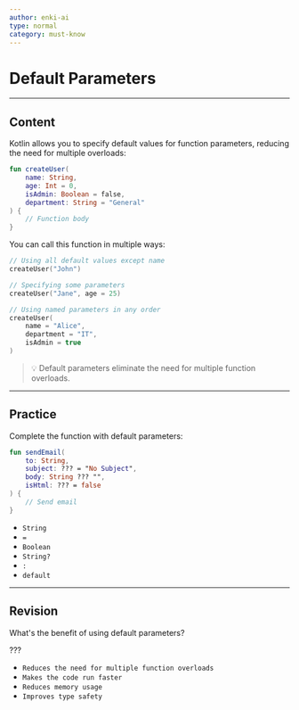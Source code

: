 ```yaml
---
author: enki-ai
type: normal
category: must-know
---
```


# Default Parameters

---
## Content

Kotlin allows you to specify default values for function parameters, reducing the need for multiple overloads:

```kotlin
fun createUser(
    name: String,
    age: Int = 0,
    isAdmin: Boolean = false,
    department: String = "General"
) {
    // Function body
}
```

You can call this function in multiple ways:

```kotlin
// Using all default values except name
createUser("John")

// Specifying some parameters
createUser("Jane", age = 25)

// Using named parameters in any order
createUser(
    name = "Alice",
    department = "IT",
    isAdmin = true
)
```

> 💡 Default parameters eliminate the need for multiple function overloads.

---

## Practice

Complete the function with default parameters:

```kotlin
fun sendEmail(
    to: String,
    subject: ??? = "No Subject",
    body: String ??? "",
    isHtml: ??? = false
) {
    // Send email
}
```

- `String`
- `=`
- `Boolean`
- `String?`
- `:`
- `default`

---

## Revision

What's the benefit of using default parameters?

???

- `Reduces the need for multiple function overloads`
- `Makes the code run faster`
- `Reduces memory usage`
- `Improves type safety`
